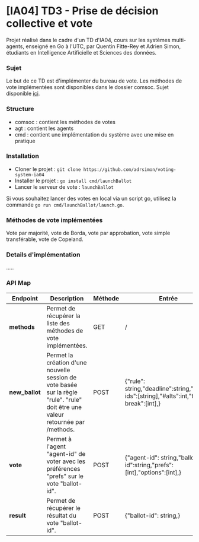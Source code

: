 # [IA04] TD3 - Prise de décision collective et vote

Projet réalisé dans le cadre d'un TD d'IA04, cours sur les systèmes multi-agents, enseigné en Go à l'UTC, par Quentin Fitte-Rey et Adrien Simon, étudiants en Intelligence Artificielle et Sciences des données.

### Sujet

Le but de ce TD est d'implémenter du bureau de vote. Les méthodes de vote implémentées sont disponibles dans le dossier comsoc. Sujet disponible [ici](https://github.com/adrsimon/voting-system-ia04/blob/main/sujet.md).

### Structure
- comsoc : contient les méthodes de votes
- agt : contient les agents
- cmd : contient une implémentation du système avec une mise en pratique

### Installation
- Cloner le projet : `git clone https://github.com/adrsimon/voting-system-ia04`
- Installer le projet : `go install cmd/launchBallot`
- Lancer le serveur de vote : `launchBallot`

Si vous souhaitez lancer des votes en local via un script go, utilisez la commande `go run cmd/launchBallot/launch.go`.


### Méthodes de vote implémentées
Vote par majorité, vote de Borda, vote par approbation, vote simple transférable, vote de Copeland.

### Details d'implémentation

.....

### API Map

| **Endpoint**   | **Description**                                                                                                                  | **Méthode** | **Entrée**                                                                             | **Sortie**                       |
|----------------|----------------------------------------------------------------------------------------------------------------------------------|-------------|----------------------------------------------------------------------------------------|----------------------------------|
| **methods**    | Permet de récupérer la liste des méthodes de vote implémentées.                                                                  | GET         | /                                                                                      | {"methods" : [...]}              |
| **new_ballot** | Permet la création d'une nouvelle session de vote basée sur la règle "rule". "rule" doit être une valeur retournée par /methods. | POST        | {"rule": string,"deadline":string,"voter-ids":[string],"#alts":int,"tie-break":[int],} | {"ballot-id": string,}           |
| **vote**       | Permet à l'agent "agent-id" de voter avec les préférences "prefs" sur le vote "ballot-id".                                       | POST        | {"agent-id": string,"ballot-id":string,"prefs":[int],"options":[int],}                 | /                                |
| **result**     | Permet de récupérer le résultat du vote "ballot-id".                                                                             | POST        | {"ballot-id": string,}                                                                 | {"winner":int,"ranking":[int], } |

